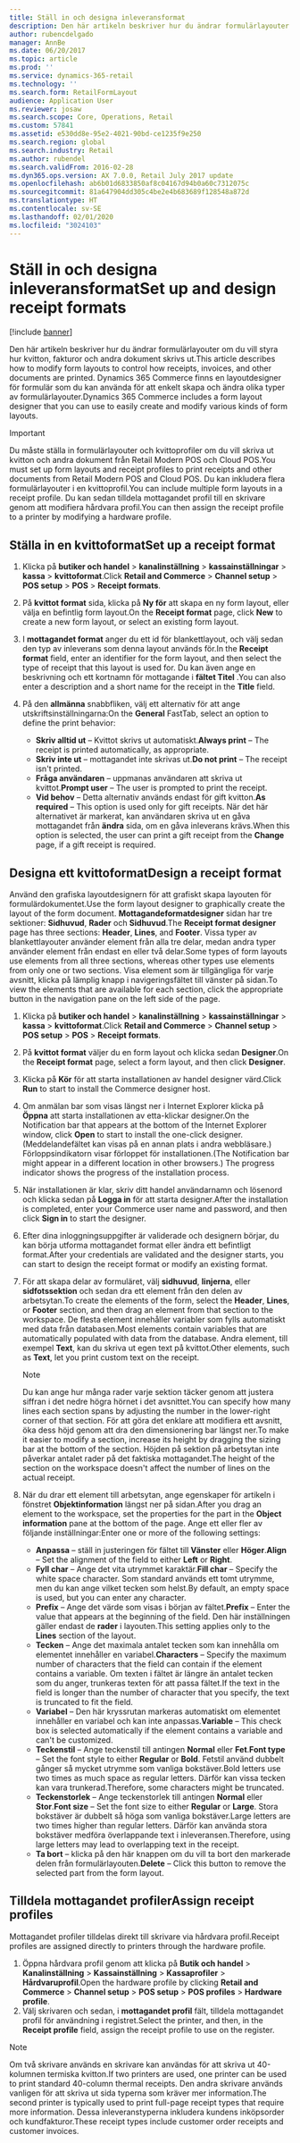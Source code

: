 ```yaml
---
title: Ställ in och designa inleveransformat
description: Den här artikeln beskriver hur du ändrar formulärlayouter om du vill styra hur kvitton, fakturor och andra dokument skrivs ut. Dynamics 365 Commerce inkludera finns en layoutdesigner för formulär som du kan använda för att enkelt skapa och ändra olika typer av formulärlayouter.
author: rubencdelgado
manager: AnnBe
ms.date: 06/20/2017
ms.topic: article
ms.prod: ''
ms.service: dynamics-365-retail
ms.technology: ''
ms.search.form: RetailFormLayout
audience: Application User
ms.reviewer: josaw
ms.search.scope: Core, Operations, Retail
ms.custom: 57841
ms.assetid: e530dd8e-95e2-4021-90bd-ce1235f9e250
ms.search.region: global
ms.search.industry: Retail
ms.author: rubendel
ms.search.validFrom: 2016-02-28
ms.dyn365.ops.version: AX 7.0.0, Retail July 2017 update
ms.openlocfilehash: ab6b01d6833850af8c04167d94b0a60c7312075c
ms.sourcegitcommit: 81a647904dd305c4be2e4b683689f128548a872d
ms.translationtype: HT
ms.contentlocale: sv-SE
ms.lasthandoff: 02/01/2020
ms.locfileid: "3024103"
---
```

# <a name="set-up-and-design-receipt-formats"></a><span data-ttu-id="f48fe-104">Ställ in och designa inleveransformat</span><span class="sxs-lookup"><span data-stu-id="f48fe-104">Set up and design receipt formats</span></span>

[!include [banner](includes/banner.md)]

<span data-ttu-id="f48fe-105">Den här artikeln beskriver hur du ändrar formulärlayouter om du vill styra hur kvitton, fakturor och andra dokument skrivs ut.</span><span class="sxs-lookup"><span data-stu-id="f48fe-105">This article describes how to modify form layouts to control how receipts, invoices, and other documents are printed.</span></span> <span data-ttu-id="f48fe-106">Dynamics 365 Commerce finns en layoutdesigner för formulär som du kan använda för att enkelt skapa och ändra olika typer av formulärlayouter.</span><span class="sxs-lookup"><span data-stu-id="f48fe-106">Dynamics 365  Commerce includes a form layout designer that you can use to easily create and modify various kinds of form layouts.</span></span>

> [!IMPORTANT]
> <span data-ttu-id="f48fe-107">Du måste ställa in formulärlayouter och kvittoprofiler om du vill skriva ut kvitton och andra dokument från Retail Modern POS och Cloud POS.</span><span class="sxs-lookup"><span data-stu-id="f48fe-107">You must set up form layouts and receipt profiles to print receipts and other documents from Retail Modern POS and Cloud POS.</span></span> <span data-ttu-id="f48fe-108">Du kan inkludera flera formulärlayouter i en kvittoprofil.</span><span class="sxs-lookup"><span data-stu-id="f48fe-108">You can include multiple form layouts in a receipt profile.</span></span> <span data-ttu-id="f48fe-109">Du kan sedan tilldela mottagandet profil till en skrivare genom att modifiera hårdvara profil.</span><span class="sxs-lookup"><span data-stu-id="f48fe-109">You can then assign the receipt profile to a printer by modifying a hardware profile.</span></span>

## <a name="set-up-a-receipt-format"></a><span data-ttu-id="f48fe-110">Ställa in en kvittoformat</span><span class="sxs-lookup"><span data-stu-id="f48fe-110">Set up a receipt format</span></span>

1. <span data-ttu-id="f48fe-111">Klicka på **butiker och handel** &gt; **kanalinställning** &gt; **kassainställningar** &gt; **kassa** &gt; **kvittoformat**.</span><span class="sxs-lookup"><span data-stu-id="f48fe-111">Click **Retail and Commerce** &gt; **Channel setup** &gt; **POS setup** &gt; **POS** &gt; **Receipt formats**.</span></span>
2. <span data-ttu-id="f48fe-112">På **kvittot format** sida, klicka på **Ny för** att skapa en ny form layout, eller välja en befintlig form layout.</span><span class="sxs-lookup"><span data-stu-id="f48fe-112">On the **Receipt format** page, click **New** to create a new form layout, or select an existing form layout.</span></span>
3. <span data-ttu-id="f48fe-113">I **mottagandet format** anger du ett id för blankettlayout, och välj sedan den typ av inleverans som denna layout används för.</span><span class="sxs-lookup"><span data-stu-id="f48fe-113">In the **Receipt format** field, enter an identifier for the form layout, and then select the type of receipt that this layout is used for.</span></span> <span data-ttu-id="f48fe-114">Du kan även ange en beskrivning och ett kortnamn för mottagande i **fältet Titel** .</span><span class="sxs-lookup"><span data-stu-id="f48fe-114">You can also enter a description and a short name for the receipt in the **Title** field.</span></span>
4. <span data-ttu-id="f48fe-115">På den **allmänna** snabbfliken, välj ett alternativ för att ange utskriftsinställningarna:</span><span class="sxs-lookup"><span data-stu-id="f48fe-115">On the **General** FastTab, select an option to define the print behavior:</span></span>

    - <span data-ttu-id="f48fe-116">**Skriv alltid ut** – Kvittot skrivs ut automatiskt.</span><span class="sxs-lookup"><span data-stu-id="f48fe-116">**Always print** – The receipt is printed automatically, as appropriate.</span></span>
    - <span data-ttu-id="f48fe-117">**Skriv inte ut** – mottagandet inte skrivas ut.</span><span class="sxs-lookup"><span data-stu-id="f48fe-117">**Do not print** – The receipt isn't printed.</span></span>
    - <span data-ttu-id="f48fe-118">**Fråga användaren** – uppmanas användaren att skriva ut kvittot.</span><span class="sxs-lookup"><span data-stu-id="f48fe-118">**Prompt user** – The user is prompted to print the receipt.</span></span>
    - <span data-ttu-id="f48fe-119">**Vid behov** – Detta alternativ används endast för gift kvitton.</span><span class="sxs-lookup"><span data-stu-id="f48fe-119">**As required** – This option is used only for gift receipts.</span></span> <span data-ttu-id="f48fe-120">När det här alternativet är markerat, kan användaren skriva ut en gåva mottagandet från **ändra** sida, om en gåva inleverans krävs.</span><span class="sxs-lookup"><span data-stu-id="f48fe-120">When this option is selected, the user can print a gift receipt from the **Change** page, if a gift receipt is required.</span></span>

## <a name="design-a-receipt-format"></a><span data-ttu-id="f48fe-121">Designa ett kvittoformat</span><span class="sxs-lookup"><span data-stu-id="f48fe-121">Design a receipt format</span></span>

<span data-ttu-id="f48fe-122">Använd den grafiska layoutdesignern för att grafiskt skapa layouten för formulärdokumentet.</span><span class="sxs-lookup"><span data-stu-id="f48fe-122">Use the form layout designer to graphically create the layout of the form document.</span></span> <span data-ttu-id="f48fe-123">**Mottagandeformatdesigner** sidan har tre sektioner: **Sidhuvud**, **Rader** och **Sidhuvud**.</span><span class="sxs-lookup"><span data-stu-id="f48fe-123">The **Receipt format designer** page has three sections: **Header**, **Lines**, and **Footer**.</span></span> <span data-ttu-id="f48fe-124">Vissa typer av blankettlayouter använder element från alla tre delar, medan andra typer använder element från endast en eller två delar.</span><span class="sxs-lookup"><span data-stu-id="f48fe-124">Some types of form layouts use elements from all three sections, whereas other types use elements from only one or two sections.</span></span> <span data-ttu-id="f48fe-125">Visa element som är tillgängliga för varje avsnitt, klicka på lämplig knapp i navigeringsfältet till vänster på sidan.</span><span class="sxs-lookup"><span data-stu-id="f48fe-125">To view the elements that are available for each section, click the appropriate button in the navigation pane on the left side of the page.</span></span>

1. <span data-ttu-id="f48fe-126">Klicka på **butiker och handel** &gt; **kanalinställning** &gt; **kassainställningar** &gt; **kassa** &gt; **kvittoformat**.</span><span class="sxs-lookup"><span data-stu-id="f48fe-126">Click **Retail and Commerce** &gt; **Channel setup** &gt; **POS setup** &gt; **POS** &gt; **Receipt formats**.</span></span>
2. <span data-ttu-id="f48fe-127">På **kvittot format** väljer du en form layout och klicka sedan **Designer**.</span><span class="sxs-lookup"><span data-stu-id="f48fe-127">On the **Receipt format** page, select a form layout, and then click **Designer**.</span></span>
3. <span data-ttu-id="f48fe-128">Klicka på **Kör** för att starta installationen av handel designer värd.</span><span class="sxs-lookup"><span data-stu-id="f48fe-128">Click **Run** to start to install the Commerce designer host.</span></span>
4. <span data-ttu-id="f48fe-129">Om anmälan bar som visas längst ner i Internet Explorer klicka på **Öppna** att starta installationen av etta-klickar designer.</span><span class="sxs-lookup"><span data-stu-id="f48fe-129">On the Notification bar that appears at the bottom of the Internet Explorer window, click **Open** to start to install the one-click designer.</span></span> <span data-ttu-id="f48fe-130">(Meddelandefältet kan visas på en annan plats i andra webbläsare.) Förloppsindikatorn visar förloppet för installationen.</span><span class="sxs-lookup"><span data-stu-id="f48fe-130">(The Notification bar might appear in a different location in other browsers.) The progress indicator shows the progress of the installation process.</span></span>
5. <span data-ttu-id="f48fe-131">När installationen är klar, skriv ditt handel användarnamn och lösenord och klicka sedan på **Logga in** för att starta designer.</span><span class="sxs-lookup"><span data-stu-id="f48fe-131">After the installation is completed, enter your Commerce user name and password, and then click **Sign in** to start the designer.</span></span>
6. <span data-ttu-id="f48fe-132">Efter dina inloggningsuppgifter är validerade och designern börjar, du kan börja utforma mottagandet format eller ändra ett befintligt format.</span><span class="sxs-lookup"><span data-stu-id="f48fe-132">After your credentials are validated and the designer starts, you can start to design the receipt format or modify an existing format.</span></span>
7. <span data-ttu-id="f48fe-133">För att skapa delar av formuläret, välj **sidhuvud**, **linjerna**, eller **sidfotssektion** och sedan dra ett element från den delen av arbetsytan.</span><span class="sxs-lookup"><span data-stu-id="f48fe-133">To create the elements of the form, select the **Header**, **Lines**, or **Footer** section, and then drag an element from that section to the workspace.</span></span> <span data-ttu-id="f48fe-134">De flesta element innehåller variabler som fylls automatiskt med data från databasen.</span><span class="sxs-lookup"><span data-stu-id="f48fe-134">Most elements contain variables that are automatically populated with data from the database.</span></span> <span data-ttu-id="f48fe-135">Andra element, till exempel **Text**, kan du skriva ut egen text på kvittot.</span><span class="sxs-lookup"><span data-stu-id="f48fe-135">Other elements, such as **Text**, let you print custom text on the receipt.</span></span>

    > [!NOTE]
    > <span data-ttu-id="f48fe-136">Du kan ange hur många rader varje sektion täcker genom att justera siffran i det nedre högra hörnet i det avsnittet.</span><span class="sxs-lookup"><span data-stu-id="f48fe-136">You can specify how many lines each section spans by adjusting the number in the lower-right corner of that section.</span></span> <span data-ttu-id="f48fe-137">För att göra det enklare att modifiera ett avsnitt, öka dess höjd genom att dra den dimensionering bar längst ner.</span><span class="sxs-lookup"><span data-stu-id="f48fe-137">To make it easier to modify a section, increase its height by dragging the sizing bar at the bottom of the section.</span></span> <span data-ttu-id="f48fe-138">Höjden på sektion på arbetsytan inte påverkar antalet rader på det faktiska mottagandet.</span><span class="sxs-lookup"><span data-stu-id="f48fe-138">The height of the section on the workspace doesn't affect the number of lines on the actual receipt.</span></span>

8. <span data-ttu-id="f48fe-139">När du drar ett element till arbetsytan, ange egenskaper för artikeln i fönstret **Objektinformation** längst ner på sidan.</span><span class="sxs-lookup"><span data-stu-id="f48fe-139">After you drag an element to the workspace, set the properties for the part in the **Object information** pane at the bottom of the page.</span></span> <span data-ttu-id="f48fe-140">Ange ett eller fler av följande inställningar:</span><span class="sxs-lookup"><span data-stu-id="f48fe-140">Enter one or more of the following settings:</span></span>

    - <span data-ttu-id="f48fe-141">**Anpassa** – ställ in justeringen för fältet till **Vänster** eller **Höger**.</span><span class="sxs-lookup"><span data-stu-id="f48fe-141">**Align** – Set the alignment of the field to either **Left** or **Right**.</span></span>
    - <span data-ttu-id="f48fe-142">**Fyll char** – Ange det vita utrymmet karaktär.</span><span class="sxs-lookup"><span data-stu-id="f48fe-142">**Fill char** – Specify the white space character.</span></span> <span data-ttu-id="f48fe-143">Som standard används ett tomt utrymme, men du kan ange vilket tecken som helst.</span><span class="sxs-lookup"><span data-stu-id="f48fe-143">By default, an empty space is used, but you can enter any character.</span></span>
    - <span data-ttu-id="f48fe-144">**Prefix** – Ange det värde som visas i början av fältet.</span><span class="sxs-lookup"><span data-stu-id="f48fe-144">**Prefix** – Enter the value that appears at the beginning of the field.</span></span> <span data-ttu-id="f48fe-145">Den här inställningen gäller endast de **rader** i layouten.</span><span class="sxs-lookup"><span data-stu-id="f48fe-145">This setting applies only to the **Lines** section of the layout.</span></span>
    - <span data-ttu-id="f48fe-146">**Tecken** – Ange det maximala antalet tecken som kan innehålla om elementet innehåller en variabel.</span><span class="sxs-lookup"><span data-stu-id="f48fe-146">**Characters** – Specify the maximum number of characters that the field can contain if the element contains a variable.</span></span> <span data-ttu-id="f48fe-147">Om texten i fältet är längre än antalet tecken som du anger, trunkeras texten för att passa fältet.</span><span class="sxs-lookup"><span data-stu-id="f48fe-147">If the text in the field is longer than the number of character that you specify, the text is truncated to fit the field.</span></span>
    - <span data-ttu-id="f48fe-148">**Variabel** – Den här kryssrutan markeras automatiskt om elementet innehåller en variabel och kan inte anpassas.</span><span class="sxs-lookup"><span data-stu-id="f48fe-148">**Variable** – This check box is selected automatically if the element contains a variable and can't be customized.</span></span>
    - <span data-ttu-id="f48fe-149">**Teckenstil** – Ange teckenstil till antingen **Normal** eller **Fet**.</span><span class="sxs-lookup"><span data-stu-id="f48fe-149">**Font type** – Set the font style to either **Regular** or **Bold**.</span></span> <span data-ttu-id="f48fe-150">Fetstil använd dubbelt gånger så mycket utrymme som vanliga bokstäver.</span><span class="sxs-lookup"><span data-stu-id="f48fe-150">Bold letters use two times as much space as regular letters.</span></span> <span data-ttu-id="f48fe-151">Därför kan vissa tecken kan vara trunkerad.</span><span class="sxs-lookup"><span data-stu-id="f48fe-151">Therefore, some characters might be truncated.</span></span>
    - <span data-ttu-id="f48fe-152">**Teckenstorlek** – Ange teckenstorlek till antingen **Normal** eller **Stor**.</span><span class="sxs-lookup"><span data-stu-id="f48fe-152">**Font size** – Set the font size to either **Regular** or **Large**.</span></span> <span data-ttu-id="f48fe-153">Stora bokstäver är dubbelt så höga som vanliga bokstäver.</span><span class="sxs-lookup"><span data-stu-id="f48fe-153">Large letters are two times higher than regular letters.</span></span> <span data-ttu-id="f48fe-154">Därför kan använda stora bokstäver medföra överlappande text i inleveransen.</span><span class="sxs-lookup"><span data-stu-id="f48fe-154">Therefore, using large letters may lead to overlapping text in the receipt.</span></span>
    - <span data-ttu-id="f48fe-155">**Ta bort** – klicka på den här knappen om du vill ta bort den markerade delen från formulärlayouten.</span><span class="sxs-lookup"><span data-stu-id="f48fe-155">**Delete** – Click this button to remove the selected part from the form layout.</span></span>

## <a name="assign-receipt-profiles"></a><span data-ttu-id="f48fe-156">Tilldela mottagandet profiler</span><span class="sxs-lookup"><span data-stu-id="f48fe-156">Assign receipt profiles</span></span>

<span data-ttu-id="f48fe-157">Mottagandet profiler tilldelas direkt till skrivare via hårdvara profil.</span><span class="sxs-lookup"><span data-stu-id="f48fe-157">Receipt profiles are assigned directly to printers through the hardware profile.</span></span>

1. <span data-ttu-id="f48fe-158">Öppna hårdvara profil genom att klicka på **Butik och handel** &gt; **Kanalinställning** &gt; **Kassainställning** &gt; **Kassaprofiler** &gt; **Hårdvaruprofil**.</span><span class="sxs-lookup"><span data-stu-id="f48fe-158">Open the hardware profile by clicking **Retail and Commerce** &gt; **Channel setup** &gt; **POS setup** &gt; **POS profiles** &gt; **Hardware profile**.</span></span>
2. <span data-ttu-id="f48fe-159">Välj skrivaren och sedan, i **mottagandet profil** fält, tilldela mottagandet profil för användning i registret.</span><span class="sxs-lookup"><span data-stu-id="f48fe-159">Select the printer, and then, in the **Receipt profile** field, assign the receipt profile to use on the register.</span></span>

> [!NOTE]
> <span data-ttu-id="f48fe-160">Om två skrivare används en skrivare kan användas för att skriva ut 40-kolumnen termiska kvitton.</span><span class="sxs-lookup"><span data-stu-id="f48fe-160">If two printers are used, one printer can be used to print standard 40-column thermal receipts.</span></span> <span data-ttu-id="f48fe-161">Den andra skrivare används vanligen för att skriva ut sida typerna som kräver mer information.</span><span class="sxs-lookup"><span data-stu-id="f48fe-161">The second printer is typically used to print full-page receipt types that require more information.</span></span> <span data-ttu-id="f48fe-162">Dessa inleveranstyperna inkludera kundens inköpsorder och kundfakturor.</span><span class="sxs-lookup"><span data-stu-id="f48fe-162">These receipt types include customer order receipts and customer invoices.</span></span>
